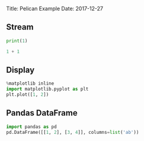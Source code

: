 Title: Pelican Example
Date: 2017-12-27

## Stream

```python
print(1)
```

```python
1 + 1
```


## Display

```python
%matplotlib inline
import matplotlib.pyplot as plt
plt.plot([1, 2])
```


## Pandas DataFrame

```python
import pandas as pd
pd.DataFrame([[1, 2], [3, 4]], columns=list('ab'))
```
